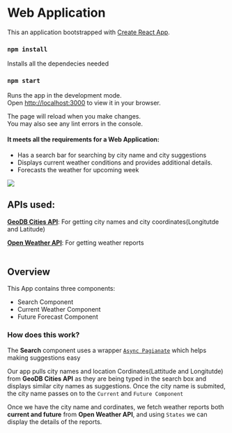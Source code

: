 # Web Application

This an application bootstrapped with [Create React App](https://github.com/facebook/create-react-app). 

### `npm install`
Installs all the dependecies needed

### `npm start`

Runs the app in the development mode.\
Open [http://localhost:3000](http://localhost:3000) to view it in your browser.

The page will reload when you make changes.\
You may also see any lint errors in the console.



#### It meets all the requirements for a Web Application:
- Has a search bar for searching by city name and city suggestions
- Displays current weather conditions and provides additional details.
- Forecasts the weather for upcoming week

<!--Image will come here-->
<img src="https://github.com/farhansayyed165/Weather-Application-/blob/main/Final_img.jpg">
<br>

## APIs used:
[<strong>GeoDB Cities API</strong>](https://rapidapi.com/wirefreethought/api/geodb-cities): For getting city names and city coordinates(Longitutde and Latitude)

[<strong>Open Weather API</strong>](https://openweathermap.org/current): For getting weather reports
<br>
<br>


## Overview
This App contains three components:
- Search Component
- Current Weather Component
- Future Forecast Component

### How does this work?
The <strong>Search</strong> component uses a wrapper [`Async Pagianate`](https://github.com/vtaits/react-select-async-paginate/tree/master/packages/react-select-async-paginate) which helps making suggestions easy
 
Our app pulls city names and location Cordinates(Lattitude and Longitutde) from <strong>GeoDB Cities API</strong> as they are being typed in the search box and displays similar city names as suggestions. Once the city name is submited, the city name passes on to the `Current` and `Future Component`

Once we have the city name and cordinates, we fetch weather reports both <strong>current and future</strong> from <strong>Open Weather API</strong>, and using `States` we can display the details of the reports.

